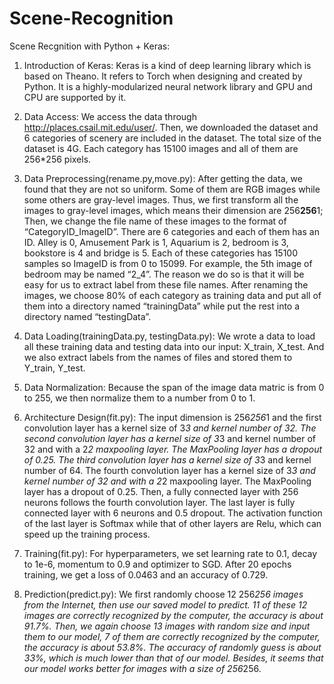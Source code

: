 # Scene-Recognition

Scene Recgnition with Python + Keras:

1. Introduction of Keras:
	Keras is a kind of deep learning library which is based on Theano. It refers to Torch when designing and created by Python. It is a highly-modularized neural network library and GPU and CPU are supported by it.
2. Data Access:
	We access the data through http://places.csail.mit.edu/user/. Then, we downloaded the dataset and 6 categories of scenery are included in the dataset. The total size of the dataset is 4G. Each category has 15100 images and all of them are 256*256 pixels.
3. Data Preprocessing(rename.py,move.py):
	After getting the data, we found that they are not so uniform. Some of them are RGB images while some others are gray-level images. Thus, we first transform all the images to gray-level images, which means their dimension are 256**256**1; Then, we change the file name of these images to the format of “CategoryID_ImageID”. There are 6 categories and each of them has an ID. Alley is 0, Amusement Park is 1, Aquarium is 2, bedroom is 3, bookstore is 4 and bridge is 5. Each of these categories has 15100 samples so ImageID is from 0 to 15099. For example, the 5th image of bedroom may be named “2_4”. The reason we do so is that it will be easy for us to extract label from these file names.
	After renaming the images, we choose 80% of each category as training data and put all of them into a directory named “trainingData” while put the rest into a directory named “testingData”.
4. Data Loading(trainingData.py, testingData.py):
	We wrote a data to load all these training data and testing data into our input: X_train, X_test. And we also extract labels from the names of files and stored them to Y_train, Y_test.
5. Data Normalization:
	Because the span of the image data matric is from 0 to 255, we then normalize them to a number from 0 to 1.
6. Architecture Design(fit.py):
	The input dimension is 256*256*1 and the first convolution layer has a kernel size of 3*3 and kernel number of 32. The second convolution layer has a kernel size of 3*3 and kernel number of 32 and with a 2*2 maxpooling layer. The MaxPooling layer has a dropout of 0.25. The third convolution layer has a kernel size of 3*3 and kernel number of 64. The fourth convolution layer has a kernel size of  3*3 and kernel number of 32 and with a 2*2 maxpooling layer. The MaxPooling layer has a dropout of 0.25. Then, a fully connected layer with 256 neurons follows the fourth convolution layer. The last layer is fully connected layer with 6 neurons and 0.5 dropout. The activation function of the last layer is Softmax while that of other layers are Relu, which can speed up the training process.

7. Training(fit.py):
	For hyperparameters, we set learning rate to 0.1, decay to 1e-6, momentum to 0.9 and optimizer to SGD. After 20 epochs training, we get a loss of 0.0463 and an accuracy of 0.729.

8. Prediction(predict.py):
	We first randomly choose 12 256*256 images from the Internet, then use our saved model to predict. 11 of these 12 images are correctly recognized by the computer, the accuracy is about 91.7%. Then, we again choose 13 images with random size and input them to our model, 7 of them are correctly recognized by the computer, the accuracy is about 53.8%. The accuracy of randomly guess is about 33%, which is much lower than that of our model. Besides, it seems that our model works better for images with a size of 256*256.
